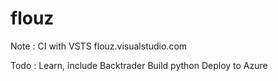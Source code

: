 # flouz

Note :
CI with VSTS flouz.visualstudio.com

Todo :
Learn, include Backtrader
Build python
Deploy to Azure
